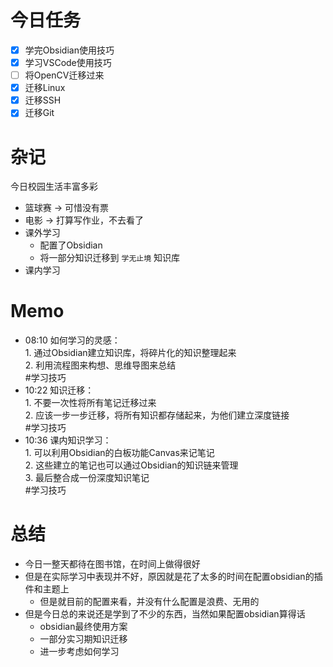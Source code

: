 # 今日任务
- [x] 学完Obsidian使用技巧
- [x] 学习VSCode使用技巧
- [ ] 将OpenCV迁移过来
- [x] 迁移Linux
- [x] 迁移SSH
- [x] 迁移Git

# 杂记
今日校园生活丰富多彩
- 篮球赛 -> 可惜没有票
- 电影 -> 打算写作业，不去看了
- 课外学习
	- 配置了Obsidian
	- 将一部分知识迁移到 `学无止境` 知识库
- 课内学习

# Memo
- 08:10 如何学习的灵感：<br>1. 通过Obsidian建立知识库，将碎片化的知识整理起来<br>2. 利用流程图来构想、思维导图来总结<br>#学习技巧
- 10:22 知识迁移：<br>1. 不要一次性将所有笔记迁移过来<br>2. 应该一步一步迁移，将所有知识都存储起来，为他们建立深度链接<br>#学习技巧
- 10:36 课内知识学习：<br>1. 可以利用Obsidian的白板功能Canvas来记笔记<br>2. 这些建立的笔记也可以通过Obsidian的知识链来管理<br>3. 最后整合成一份深度知识笔记<br>#学习技巧
# 总结
- 今日一整天都待在图书馆，在时间上做得很好
- 但是在实际学习中表现并不好，原因就是花了太多的时间在配置obsidian的插件和主题上
	- 但是就目前的配置来看，并没有什么配置是浪费、无用的
- 但是今日总的来说还是学到了不少的东西，当然如果配置obsidian算得话
	- obsidian最终使用方案
	- 一部分实习期知识迁移
	- 进一步考虑如何学习
